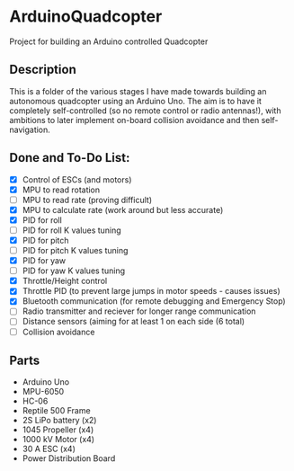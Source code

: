 # ArduinoQuadcopter
Project for building an Arduino controlled Quadcopter

## Description
This is a folder of the various stages I have made towards building an autonomous quadcopter using an Arduino Uno.
The aim is to have it completely self-controlled (so no remote control or radio antennas!),
with ambitions to later implement on-board collision avoidance and then self-navigation.

## Done and To-Do List:
- [x] Control of ESCs (and motors)
- [x] MPU to read rotation
- [ ] MPU to read rate (proving difficult)
- [x] MPU to calculate rate (work around but less accurate)
- [x] PID for roll
- [ ] PID for roll K values tuning
- [x] PID for pitch
- [ ] PID for pitch K values tuning
- [x] PID for yaw
- [ ] PID for yaw K values tuning
- [x] Throttle/Height control
- [x] Throttle PID (to prevent large jumps in motor speeds - causes issues)
- [x] Bluetooth communication (for remote debugging and Emergency Stop)
- [ ] Radio transmitter and reciever for longer range communication
- [ ] Distance sensors (aiming for at least 1 on each side (6 total)
- [ ] Collision avoidance

## Parts
- Arduino Uno
- MPU-6050
- HC-06
- Reptile 500 Frame
- 2S LiPo battery (x2)
- 1045 Propeller (x4)
- 1000 kV Motor (x4)
- 30 A ESC (x4)
- Power Distribution Board
